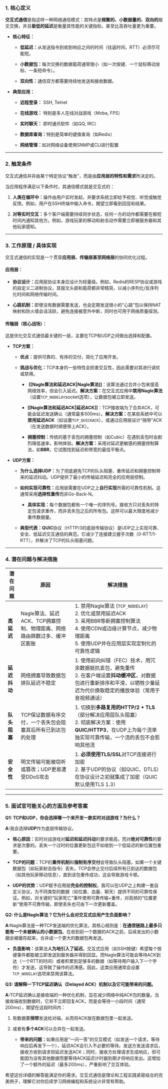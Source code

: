 
### 1. 核心定义

​**交互式通信**是指这样一种网络通信模式：其特点是**频繁的、小数据量的、双向的**报文交换，并且**极低的延迟**是衡量其性能的关键指标，甚至比高吞吐量更为重要。

- ​**核心特征：​**​
    
    - ​**低延迟：​**​ 从发送指令到收到响应之间的时间（往返时间，RTT）必须尽可能短。
        
    - ​**小数据包：​**​ 每次交换的数据载荷通常很小（如一次按键、一个鼠标移动坐标、一条短命令）。
        
    - ​**双向性：​**​ 通信双方都需要持续地发送和接收数据。
        
    
- ​**典型应用：​**​
    
    - ​**远程登录：​**​ SSH, Telnet
        
    - ​**在线游戏：​**​ 特别是多人在线对战游戏（Moba, FPS）
        
    - ​**实时聊天：​**​ 即时通讯软件（如QQ, IRC）
        
    - ​**数据库查询：​**​ 特别是简单的键值查询（如Redis）
        
    - ​**网络管理：​**​ 如对网络设备使用SNMP或CLI进行配置
        
    

---

### 2. 触发条件

交互式通信并非由某个特定协议“触发”，而是由**应用层的特性和需求**所决定的。

当应用程序满足以下条件时，其通信模式就是交互式的：

1. ​**人类在循环中：​**​ 操作由用户实时发起，并要求系统立即给予视觉、听觉或触觉反馈。例如，用户在SSH终端中输入命令，期望立即看到回显和结果。
    
2. ​**对等实时交互：​**​ 多个客户端需要持续同步状态，任何一方的动作都需要在极短时间内通知其他方。例如，游戏玩家的移动和射击动作需要立即被服务器和其他玩家感知。
    

---

### 3. 工作原理 / 具体实现

交互式通信的实现是一个贯穿**应用层、传输层甚至网络层**的协同优化过程。

#### 应用层：

- ​**协议设计：​**​ 应用层协议本身应设计为轻量级。例如，Redis的RESP协议或游戏的自定义二进制协议，其报文头部和载荷都非常精简，以减小序列化/反序列化时间和网络传输时间。
    
- ​**心跳机制：​**​ 即使没有数据需要发送，也会定期发送很小的“心跳”包以保持NAT映射和防火墙会话活跃，避免连接被意外中断，同时也可用于网络质量探测。
    

#### 传输层（核心战场）：

这是优化交互式通信最关键的一层，主要在TCP和UDP之间做出选择和配置。

- ​**TCP方案：​**​
    
    - ​**优点：​**​ 提供可靠的、有序的交付，简化了应用开发。
        
    - ​**挑战与优化：​**​ TCP本身的一些特性会损害交互性，因此需要对其进行调优或禁用。
        
        - ​ **[[Nagle算法和延迟ACK|Nagle算法]]**：​​ 该算法通过合并小包来提高网络效率，但会引入延迟。​**解决方案：​**​ 在交互式应用中**禁用Nagle算法**​（设置`TCP_NODELAY`socket选项），让数据包被立即发送。
            
        -  **​[[Nagle算法和延迟ACK|延迟ACK​]]**：TCP接收端为了合并ACK，可能会延迟发送确认（通常最多500ms）。​**解决方案：​**​ 在某些系统中可以**禁用延迟ACK**​（如设置`TCP_QUICKACK`），或通过应用层设计“捎带”ACK（在发送数据时顺便带上ACK）。
            
        - ​**拥塞控制：​**​ 传统的基于丢包的拥塞控制（如Cubic）在遇到丢包时会剧烈降低速率，影响体验。​**解决方案：​**​ 采用对延迟更敏感的拥塞控制算法，如**BBR**，它试图找到延迟和带宽的最佳平衡点。
            
        
    
- ​**UDP方案：​**​
    
    - ​**为什么选择UDP：​**​ 为了彻底避免TCP的队头阻塞、重传延迟和拥塞控制带来的延迟抖动。UDP提供了最小的传输延迟和完全的应用层控制。
        
    - ​**如何实现可靠性：​**​ 应用层需要在UDP之上**自行实现**所需的可靠性机制。这通常采用**选择性重传**而非Go-Back-N。
        
        - ​**具体实现：​**​ 每个数据包都有一个唯一的序列号。接收方只对丢失的特定包请求重传，而非丢失包之后的所有包。这样可以最大限度地减少重传数据量。
            
        
    - ​**典型代表：​**​ ​**QUIC**协议（HTTP/3的底层传输协议）是UDP之上实现可靠、安全、低延迟交互通信的典范。它减少了连接建立握手次数（0-RTT/1-RTT），并解决了TCP的队头阻塞问题。
        
    

---

### 4. 潜在问题与解决措施

|潜在问题|原因|解决措施|
|---|---|---|
|​**高延迟**​|Nagle算法、延迟ACK、TCP拥塞控制、物理距离、网络路由跳数过多、缓冲区膨胀|1. 禁用Nagle算法 (`TCP_NODELAY`)  <br>2. 优化或禁用延迟ACK  <br>3. 采用BBR等新拥塞控制算法  <br>4. 使用CDN或边缘计算节点，减少物理距离  <br>5. 使用UDP并在应用层实现定制化的可靠性逻辑|
|​**延迟抖动**​|网络拥塞导致数据包排队延迟不稳定|1. 使用前向纠错（FEC）技术，用冗余数据抵抗丢包，避免重传  <br>2. 在客户端设置**抖动缓冲区**，对数据包进行重新排序和平滑，以牺牲少量延迟为代价换取稳定的播放体验（常用于音视频通话）|
|​**队头阻塞**​|TCP保证数据有序交付，一个丢失包会阻塞其后所有已到达包的处理|1. 切换到**多路复用的HTTP/2 + TLS**​（部分解决应用层队头阻塞）  <br>2. 彻底解决方案：使用**QUIC/HTTP3**，在UDP上为每个流单独实现可靠传输，一个流的丢包不会影响其他流|
|​**安全性**​|明文传输可能被窃听或篡改；UDP更易遭受DDoS攻击|1. ​**必须使用TLS/SSL**对TCP连接进行加密  <br>2. 基于UDP的协议（如QUIC、DTLS）在协议设计之初就集成了加密（QUIC默认使用TLS 1.3）|

---

### 5. 面试官可能关心的方面及参考答案

​**Q1: TCP和UDP，你会选择哪一个来开发一款实时对战游戏？为什么？​**​

​**A:​**​ 我会选择**UDP**作为底层传输协议。

- ​**核心原因：​**​ 实时对战游戏对**延迟和延迟抖动**的要求极高，而对**绝对可靠性**的要求是次要的。丢失一个过时的位置更新包远不如收到一个低延迟的新位置包重要。
    
- ​**TCP的问题：​**​ TCP的**重传机制**和**强制有序交付**会导致队头阻塞。如果一个关键数据包（如玩家射击指令）丢失，TCP会停止交付后续所有已到达的数据包（如其他玩家移动信息），直到该包重传成功，这会导致游戏卡顿。
    
- ​**UDP的优势：​**​ UDP赋予应用层**完全的控制权**。我可以在UDP之上构建一套自定义协议，为不同类型的数据（如位置、血量、聊天）提供不同的可靠性保证。例如，对关键的“玩家死亡”事件使用可靠传输+重传，对高频的“位置更新”使用不可靠传输，即使丢失也可由下一次更新覆盖。
    

​**Q2: 什么是Nagle算法？它为什么会对交互式应用产生负面影响？​**​

​**A:​**​ Nagle算法是一种TCP发送端的优化算法，其核心规则是：​**在通信链路上最多只能有一个未被确认的小数据包**。在收到前一个数据的ACK之前，后续发出的小数据会被缓存起来，合并成一个更大的数据包再发送。

- ​**负面影响：​**​ 该算法**人为地引入了延迟**。交互式应用（如SSH按键）希望每个按键事件都能被立即发送到服务器并得到回显。而Nagle算法可能会等待ACK到达（一个RTT的时间）或者积累到足够多的数据（如等待用户输入下一个字符）才发送，这导致了操作的迟滞感。因此，这类应用通常会设置`TCP_NODELAY`选项来禁用该算法。
    

​**Q3: 请解释一下TCP延迟确认（Delayed ACK）机制以及它可能带来的问题。​**​

​**A:​**​ TCP延迟确认是接收端的一种优化机制，旨在减少网络中纯ACK包的数量。当接收端收到数据时，它并不立即回复ACK，而是会等待一小段时间（通常200ms），期望在这段时间内：

1. 有数据要**捎带**发送给对端，从而将ACK放在数据包里一起发送。
    
2. 或者有**多个ACK**可以合并在一起发送。
    
    - ​**带来的问题：​**​ 如果应用是“一问一答”的交互模式（如发送一个请求，等待响应后再发下一个），延迟ACK会引入不必要的等待。发送方发送请求后，接收方收到请求但延迟发送ACK；同时，接收方处理请求生成响应，但可能因为没有其他数据而要等待ACK延迟计时器到期才将响应发出。这增加了一个额外的延迟（最多200ms），严重影响了交互体验。
        
    

希望这份详细的解答能满足你的需求。交互式通信是理论和工程实践紧密结合的完美例子，理解它对你后续学习网络编程和系统设计非常有帮助。